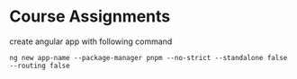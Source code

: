 # Course Assignments

create angular app with following command

`ng new app-name --package-manager pnpm --no-strict --standalone false --routing false`
